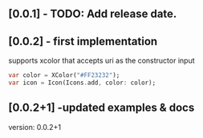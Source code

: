 ## [0.0.1] - TODO: Add release date.
## [0.0.2] - first implementation
supports xcolor that accepts uri as the constructor input
```dart
var color = XColor("#FF23232");
var icon = Icon(Icons.add, color: color);
```
## [0.0.2+1] -updated examples & docs
version: 0.0.2+1